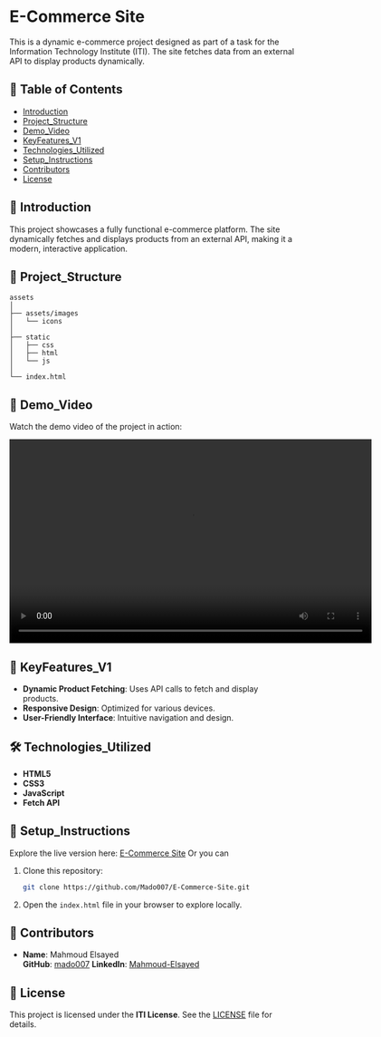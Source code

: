 # E-Commerce Site

This is a dynamic e-commerce project designed as part of a task for the Information Technology Institute (ITI). The site fetches data from an external API to display products dynamically.

## 🧾 Table of Contents

- [Introduction](#introduction)
- [Project_Structure](#project_structure)
- [Demo_Video](#Demo_Video)
- [KeyFeatures_V1](#keyfeatures_v1)
- [Technologies_Utilized](#technologies_utilized)
- [Setup_Instructions](#setup_instructions)
- [Contributors](#contributors)
- [License](#license)

## 📌 Introduction

This project showcases a fully functional e-commerce platform. The site dynamically fetches and displays products from an external API, making it a modern, interactive application.

## 📁 Project_Structure

```
assets
│
├── assets/images
│   └── icons
│
├── static
│   ├── css
│   ├── html
│   └── js
│
└── index.html
```

## 🎥 Demo_Video

Watch the demo video of the project in action:

<video width="640" height="360" controls>
  <source src="assets/Demo-Video/E-Commerce-API.mp4" type="video/mp4">
  Your browser does not support the video tag.
</video>

## 🚀 KeyFeatures_V1

- **Dynamic Product Fetching**: Uses API calls to fetch and display products.
- **Responsive Design**: Optimized for various devices.
- **User-Friendly Interface**: Intuitive navigation and design.

## 🛠️ Technologies_Utilized

- **HTML5**
- **CSS3**
- **JavaScript**
- **Fetch API**

## 📖 Setup_Instructions

Explore the live version here: [E-Commerce Site](https://mado007.github.io/E-Commerce-Site/)
Or you can

1. Clone this repository:
   ```bash
   git clone https://github.com/Mado007/E-Commerce-Site.git
   ```
2. Open the `index.html` file in your browser to explore locally.

## 🙌 Contributors

- **Name**: Mahmoud Elsayed  
  **GitHub**: [mado007](https://github.com/mado007)
  **LinkedIn**: [Mahmoud-Elsayed](https://www.linkedin.com/in/mahmoud-elsayed/)

## 📄 License

This project is licensed under the **ITI License**. See the [LICENSE](./LICENSE) file for details.

